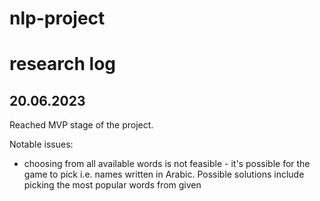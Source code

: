 # nlp-project

# research log

## 20.06.2023
Reached MVP stage of the project. 

Notable issues:
- choosing from all available words is not feasible - it's possible for the game to pick i.e. names written in Arabic.
Possible solutions include picking the most popular words from given
